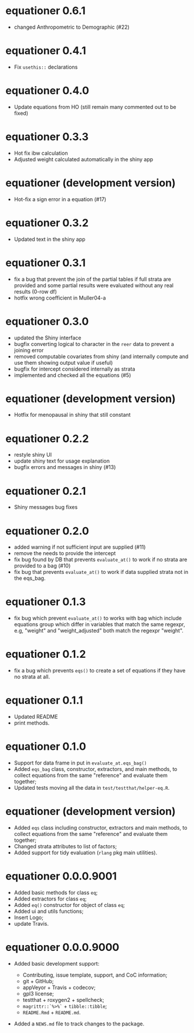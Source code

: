 # equationer 0.6.1

* changed Anthropometric to Demographic (#22)

# equationer 0.4.1

* Fix `usethis::` declarations

# equationer 0.4.0

* Update equations from HO (still remain many commented out to be fixed)

# equationer 0.3.3

* Hot fix ibw calculation
* Adjusted weight calculated automatically in the shiny app

# equationer (development version)

* Hot-fix a sign error in a equation (#17)

# equationer 0.3.2

* Updated text in the shiny app

# equationer 0.3.1

* fix a bug that prevent the join of the partial tables if full strata
  are provided and some partial results were evaluated without any
  real results (0-row df)
* hotfix wrong coefficient in Muller04-a

# equationer 0.3.0

* updated the Shiny interface
* bugfix converting logical to character in the `reer` data to prevent a
  joining error
* removed computable covariates from shiny (and internally compute and
  use them showing output value if useful)
* bugfix for intercept considered internally as strata 
* implemented and checked all the equations (#5)

# equationer (development version)

* Hotfix for menopausal in shiny that still constant

# equationer 0.2.2

* restyle shiny UI 
* update shiny text for usage explanation
* bugfix errors and messages in shiny (#13)

# equationer 0.2.1

* Shiny messages bug fixes

# equationer 0.2.0

* added warning if not sufficient input are supplied (#11)
* remove the needs to provide the intercept
* fix bug found by DB that prevents `evaluate_at()` to work if
  no strata are provided to a bag (#10)
* fix bug that prevents `evaluate_at()` to work if data supplied 
  strata not in the eqs_bag.

# equationer 0.1.3

* fix bug which prevent `evaluate_at()` to works with bag which include
  equations group which differ in variables that match the same regexpr,
  e.g, "weight" and "weight_adjusted" both match the regexpr "weight".

# equationer 0.1.2

* fix a bug which prevents `eqs()` to create a set of equations if
  they have no strata at all.

# equationer 0.1.1

* Updated README 
* print methods.

# equationer 0.1.0

* Support for data frame in put in `evaluate_at.eqs_bag()`
* Added `eqs_bag` class, constructor, extractors, and main methods,
  to collect equations from the same "reference" and evaluate them
  together;
* Updated tests moving all the data in `test/testthat/helper-eq.R`.

# equationer (development version)

* Added `eqs` class including constructor, extractors and main methods,
  to collect equations from the same "reference" and evaluate them
  together;
* Changed strata attributes to list of factors;
* Added support for tidy evaluation (`rlang` pkg main utilities).

# equationer 0.0.0.9001

* Added basic methods for class `eq`; 
* Added extractors for class `eq`;
* Added `eq()` constructor for object of class `eq`;
* Added ui and utils functions;
* Insert Logo;
* update Travis.

# equationer 0.0.0.9000

* Added basic development support:
  - Contributing, issue template, support, and CoC information;
  - git + GitHub;
  - appVeyor + Travis + codecov;
  - gpl3 license;
  - testthat + roxygen2 + spellcheck;
  - `` magrittr::`%>%` `` + `tibble::tibble`;
  - `README.Rmd` + `README.md`.

* Added a `NEWS.md` file to track changes to the package.
